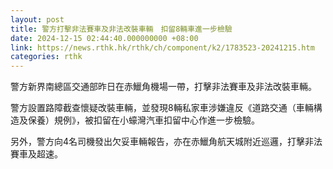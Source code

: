 ```yaml
---
layout: post
title: 警方打擊非法賽車及非法改裝車輛　扣留8輛車進一步檢驗
date: 2024-12-15 02:44:40.000000000 +08:00
link: https://news.rthk.hk/rthk/ch/component/k2/1783523-20241215.htm
categories: rthk
---
```


警方新界南總區交通部昨日在赤鱲角機場一帶，打擊非法賽車及非法改裝車輛。

警方設置路障截查懷疑改裝車輛，並發現8輛私家車涉嫌違反《道路交通（車輛構造及保養）規例》，被扣留在小蠔灣汽車扣留中心作進一步檢驗。

另外，警方向4名司機發出欠妥車輛報告，亦在赤鱲角航天城附近巡邏，打擊非法賽車及超速。
